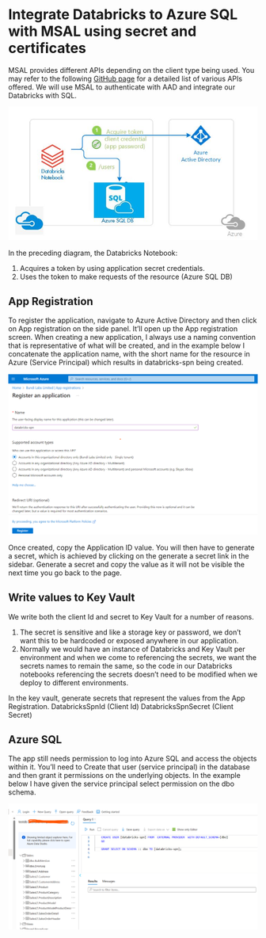 # Integrate Databricks to Azure SQL with MSAL using secret and certificates

MSAL provides different APIs depending on the client type being used. You may refer to the following [GitHub page](https://github.com/AzureAD/microsoft-authentication-library-for-python/wiki/Microsoft-Authentication-Client-Libraries/) for a detailed list of various APIs offered. We will use MSAL to authenticate with AAD and integrate our Databricks with SQL.

![Databricks to Azure SQL using MSAL](images/1_YundNu4G3oPsuhd7xWAj-A.png)

In the preceding diagram, the Databricks Notebook:

1. Acquires a token by using application secret credentials.
2. Uses the token to make requests of the resource (Azure SQL DB)

## App Registration

To register the application, navigate to Azure Active Directory and then click on App registration on the side panel. It’ll open up the App registration screen. When creating a new application, I always use a naming convention that is representative of what will be created, and in the example below I concatenate the application name, with the short name for the resource in Azure (Service Principal) which results in databricks-spn being created.

![App Registration](images/registerapp.png)

Once created, copy the Application ID value. You will then have to generate a secret, which is achieved by clicking on the generate a secret link in the sidebar. Generate a secret and copy the value as it will not be visible the next time you go back to the page.

## Write values to Key Vault

We write both the client Id and secret to Key Vault for a number of reasons.

1. The secret is sensitive and like a storage key or password, we don’t want this to be hardcoded or exposed anywhere in our application.
2. Normally we would have an instance of Databricks and Key Vault per environment and when we come to referencing the secrets, we want the secrets names to remain the same, so the code in our Databricks notebooks referencing the secrets doesn’t need to be modified when we deploy to different environments.

In the key vault, generate secrets that represent the values from the App Registration.
DatabricksSpnId (Client Id)
DatabricksSpnSecret (Client Secret)

## Azure SQL

The app still needs permission to log into Azure SQL and access the objects within it. You’ll need to Create that user (service principal) in the database and then grant it permissions on the underlying objects. In the example below I have given the service principal select permission on the dbo schema.

![Azure SQL](images/azuresql.png)
